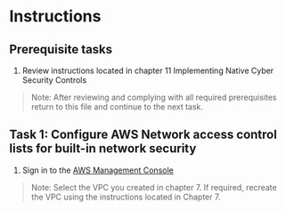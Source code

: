 # Instructions

## Prerequisite tasks

1. Review instructions located in chapter 11 Implementing Native Cyber Security Controls
> Note: After reviewing and complying with all required prerequisites return to this file and continue to the next task.

## Task 1: Configure AWS Network access control lists for built-in network security

1.	Sign in to the [AWS Management Console](https://console.aws.amazon.com/console/)
> Note: Select the VPC you created in chapter 7. If required, recreate the VPC using the instructions located in Chapter 7.
